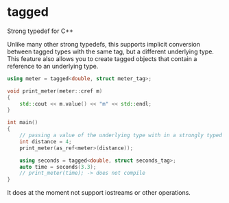 # tagged
Strong typedef for C++

Unlike many other strong typedefs, this supports implicit conversion between tagged types with the same tag, but a different underlying type.
This feature also allows you to create tagged objects that contain a reference to an underlying type.

```C++
using meter = tagged<double, struct meter_tag>;

void print_meter(meter::cref m)
{
	std::cout << m.value() << "m" << std::endl;
}

int main()
{
	// passing a value of the underlying type with in a strongly typed way without copies
	int distance = 4;
	print_meter(as_ref<meter>(distance));

	using seconds = tagged<double, struct seconds_tag>;
	auto time = seconds(3.3);
	// print_meter(time); -> does not compile
}
```

It does at the moment not support iostreams or other operations.
